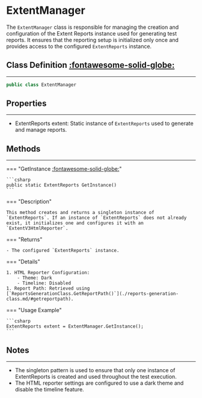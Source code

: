 # ExtentManager

The `ExtentManager` class is responsible for managing the creation and configuration of the Extent Reports instance used for generating test reports. It ensures that the reporting setup is initialized only once and provides access to the configured `ExtentReports` instance.


## **Class Definition [:fontawesome-solid-globe:](../../Getting%20Started/conventions.md/#public)**

---

```csharp
public class ExtentManager
```

## **Properties**

---

- ExtentReports extent: Static instance of `ExtentReports` used to generate and manage reports.

## **Methods**

---

=== "GetInstance [:fontawesome-solid-globe:](../../Getting%20Started/conventions.md/#public)"

	```csharp
	public static ExtentReports GetInstance()
	```

=== "Description"

	This method creates and returns a singleton instance of `ExtentReports`. If an instance of `ExtentReports` does not already exist, it initializes one and configures it with an `ExtentV3HtmlReporter`.

=== "Returns"

	- The configured `ExtentReports` instance.

=== "Details"

	1. HTML Reporter Configuration:
		- Theme: Dark
		- Timeline: Disabled
	1. Report Path: Retrieved using [`ReportsGenerationClass.GetReportPath()`](./reports-generation-class.md/#getreportpath).

=== "Usage Example"

	```csharp
	ExtentReports extent = ExtentManager.GetInstance();
	```

## **Notes**

---

- The singleton pattern is used to ensure that only one instance of ExtentReports is created and used throughout the test execution.
- The HTML reporter settings are configured to use a dark theme and disable the timeline feature.